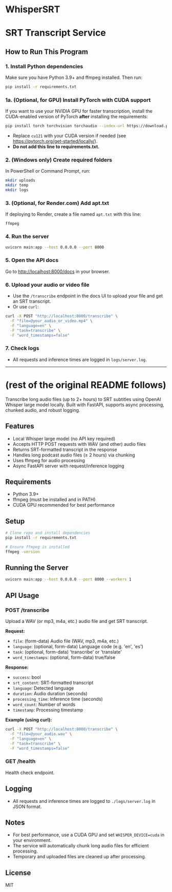 # WhisperSRT

# SRT Transcript Service

## How to Run This Program

### 1. Install Python dependencies
Make sure you have Python 3.9+ and ffmpeg installed. Then run:
```sh
pip install -r requirements.txt
```

### 1a. (Optional, for GPU) Install PyTorch with CUDA support
If you want to use your NVIDIA GPU for faster transcription, install the CUDA-enabled version of PyTorch **after** installing the requirements:
```sh
pip install torch torchvision torchaudio --index-url https://download.pytorch.org/whl/cu121
```
- Replace `cu121` with your CUDA version if needed (see https://pytorch.org/get-started/locally/).
- **Do not add this line to requirements.txt.**

### 2. (Windows only) Create required folders
In PowerShell or Command Prompt, run:
```sh
mkdir uploads
mkdir temp
mkdir logs
```

### 3. (Optional, for Render.com) Add apt.txt
If deploying to Render, create a file named `apt.txt` with this line:
```
ffmpeg
```

### 4. Run the server
```sh
uvicorn main:app --host 0.0.0.0 --port 8000
```

### 5. Open the API docs
Go to [http://localhost:8000/docs](http://localhost:8000/docs) in your browser.

### 6. Upload your audio or video file
- Use the `/transcribe` endpoint in the docs UI to upload your file and get an SRT transcript.
- Or use `curl`:
```sh
curl -X POST "http://localhost:8000/transcribe" \
  -F "file=@your_audio_or_video.mp4" \
  -F "language=en" \
  -F "task=transcribe" \
  -F "word_timestamps=false"
```

### 7. Check logs
- All requests and inference times are logged in `logs/server.log`.

---

# (rest of the original README follows)

Transcribe long audio files (up to 2+ hours) to SRT subtitles using OpenAI Whisper large model locally. Built with FastAPI, supports async processing, chunked audio, and robust logging.

## Features
- Local Whisper large model (no API key required)
- Accepts HTTP POST requests with WAV (and other) audio files
- Returns SRT-formatted transcript in the response
- Handles long podcast audio files (≥ 2 hours) via chunking
- Uses ffmpeg for audio processing
- Async FastAPI server with request/inference logging

## Requirements
- Python 3.9+
- ffmpeg (must be installed and in PATH)
- CUDA GPU recommended for best performance

## Setup
```bash
# Clone repo and install dependencies
pip install -r requirements.txt

# Ensure ffmpeg is installed
ffmpeg -version
```

## Running the Server
```bash
uvicorn main:app --host 0.0.0.0 --port 8000 --workers 1
```

## API Usage
### POST /transcribe
Upload a WAV (or mp3, m4a, etc.) audio file and get SRT transcript.

**Request:**
- `file`: (form-data) Audio file (WAV, mp3, m4a, etc.)
- `language`: (optional, form-data) Language code (e.g. 'en', 'es')
- `task`: (optional, form-data) 'transcribe' or 'translate'
- `word_timestamps`: (optional, form-data) true/false

**Response:**
- `success`: bool
- `srt_content`: SRT-formatted transcript
- `language`: Detected language
- `duration`: Audio duration (seconds)
- `processing_time`: Inference time (seconds)
- `word_count`: Number of words
- `timestamp`: Processing timestamp

**Example (using curl):**
```bash
curl -X POST "http://localhost:8000/transcribe" \
  -F "file=@your_audio.wav" \
  -F "language=en" \
  -F "task=transcribe" \
  -F "word_timestamps=false"
```

### GET /health
Health check endpoint.

## Logging
- All requests and inference times are logged to `./logs/server.log` in JSON format.

## Notes
- For best performance, use a CUDA GPU and set `WHISPER_DEVICE=cuda` in your environment.
- The service will automatically chunk long audio files for efficient processing.
- Temporary and uploaded files are cleaned up after processing.

## License
MIT 